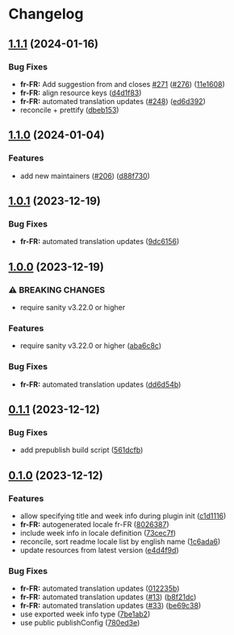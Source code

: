 # Changelog

## [1.1.1](https://github.com/sanity-io/locales/compare/locale-fr-fr-v1.1.0...locale-fr-fr-v1.1.1) (2024-01-16)


### Bug Fixes

* **fr-FR:** Add suggestion from and closes [#271](https://github.com/sanity-io/locales/issues/271) ([#276](https://github.com/sanity-io/locales/issues/276)) ([11e1608](https://github.com/sanity-io/locales/commit/11e160865e61fa7034d6f89060433123e4741dc2))
* **fr-FR:** align resource keys ([d4d1f83](https://github.com/sanity-io/locales/commit/d4d1f83754b6e67839a0a4379af9219f8f751646))
* **fr-FR:** automated translation updates ([#248](https://github.com/sanity-io/locales/issues/248)) ([ed6d392](https://github.com/sanity-io/locales/commit/ed6d392f61f924491c7fbfc6d37a19c7a7769192))
* reconcile + prettify ([dbeb153](https://github.com/sanity-io/locales/commit/dbeb153fc3f80207e357a888431d2fd739617821))

## [1.1.0](https://github.com/sanity-io/locales/compare/locale-fr-fr-v1.0.1...locale-fr-fr-v1.1.0) (2024-01-04)


### Features

* add new maintainers ([#206](https://github.com/sanity-io/locales/issues/206)) ([d88f730](https://github.com/sanity-io/locales/commit/d88f730245daf267354ceb85ffbc2ff3497962b7))

## [1.0.1](https://github.com/sanity-io/locales/compare/locale-fr-fr-v1.0.0...locale-fr-fr-v1.0.1) (2023-12-19)


### Bug Fixes

* **fr-FR:** automated translation updates ([9dc6156](https://github.com/sanity-io/locales/commit/9dc6156997f1c87aa5f5d8d80c023e39af0cf563))

## [1.0.0](https://github.com/sanity-io/locales/compare/locale-fr-fr-v0.1.1...locale-fr-fr-v1.0.0) (2023-12-19)


### ⚠ BREAKING CHANGES

* require sanity v3.22.0 or higher

### Features

* require sanity v3.22.0 or higher ([aba6c8c](https://github.com/sanity-io/locales/commit/aba6c8c3fd4f6e11b193b96a3821420f72ccc47d))


### Bug Fixes

* **fr-FR:** automated translation updates ([dd6d54b](https://github.com/sanity-io/locales/commit/dd6d54b8712761534b67ffed570aed9d1353b428))

## [0.1.1](https://github.com/sanity-io/locales/compare/locale-fr-fr-v0.1.0...locale-fr-fr-v0.1.1) (2023-12-12)


### Bug Fixes

* add prepublish build script ([561dcfb](https://github.com/sanity-io/locales/commit/561dcfb24ab12f98fcc590b0dbc2cf297ea60485))

## [0.1.0](https://github.com/sanity-io/locales/compare/locale-fr-fr-v0.0.1...locale-fr-fr-v0.1.0) (2023-12-12)


### Features

* allow specifying title and week info during plugin init ([c1d1116](https://github.com/sanity-io/locales/commit/c1d1116bab0c99c6506a9744e33d6cf282bf1c1b))
* **fr-FR:** autogenerated locale fr-FR ([8026387](https://github.com/sanity-io/locales/commit/8026387fcabc39268e3fe151e49f628164c4ffec))
* include week info in locale definition ([73cec7f](https://github.com/sanity-io/locales/commit/73cec7fb69ac92a565282aac0d08f13b634372fb))
* reconcile, sort readme locale list by english name ([1c6ada6](https://github.com/sanity-io/locales/commit/1c6ada624e83307f820d6c4ce1e7560eaf94b151))
* update resources from latest version ([e4d4f9d](https://github.com/sanity-io/locales/commit/e4d4f9daf8c2566f3ee7c9b002ac6d0051a2734c))


### Bug Fixes

* **fr-FR:** automated translation updates ([012235b](https://github.com/sanity-io/locales/commit/012235b7f9aabf3284ddf10c9cbb08e7b24b70b0))
* **fr-FR:** automated translation updates ([#13](https://github.com/sanity-io/locales/issues/13)) ([b8f21dc](https://github.com/sanity-io/locales/commit/b8f21dcbe8810f9cfb10b26133fe2947cd72aedf))
* **fr-FR:** automated translation updates ([#33](https://github.com/sanity-io/locales/issues/33)) ([be69c38](https://github.com/sanity-io/locales/commit/be69c38a638d8bfda010fcc33bbf1e6f1b9c8190))
* use exported week info type ([7be1ab2](https://github.com/sanity-io/locales/commit/7be1ab27939e1836e000155c576362fb5f54bd3e))
* use public publishConfig ([780ed3e](https://github.com/sanity-io/locales/commit/780ed3e6d35198fedebd769e71bf1dcc09fc6528))
